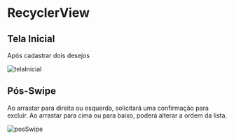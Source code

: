 # RecyclerView

## Tela Inicial
Após cadastrar dois desejos

![telaInicial](https://i.imgur.com/CSjFcfv.jpg)

## Pós-Swipe
Ao arrastar para direita ou esquerda, solicitará uma confirmação para excluir.
Ao arrastar para cima ou para baixo, poderá alterar a ordem da lista.

![posSwipe](https://i.imgur.com/msNJKXm.jpg)